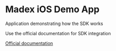 # Madex iOS Demo App

Application demonstrating how the SDK works

Use the official documentation for SDK integration

[Official documentation](https://madex.gitbook.io/madex-documentation/ios-sdk)